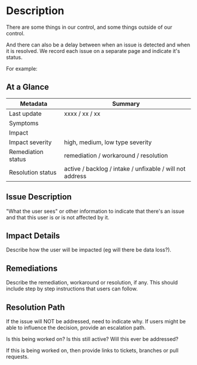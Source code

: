 # Description
There are some things in our control, and some things outside of our control.

And there can also be a delay between when an issue is detected and when it is resolved.
We record each issue on a separate page and indicate it's status.

For example:

## At a Glance
| Metadata | Summary |
| --- | --- |
| Last update | xxxx / xx / xx |
| Symptoms | |
| Impact | |
| Impact severity | high, medium, low type severity |
| Remediation status | remediation / workaround / resolution |
| Resolution status | active / backlog / intake / unfixable / will not address |

## Issue Description
"What the user sees" or other information to indicate that there's an issue and that this user is or is not affected by it.

## Impact Details
Describe how the user will be impacted (eg will there be data loss?).

## Remediations
Describe the remediation, workaround or resolution, if any.
This should include step by step instructions that users can follow.

## Resolution Path
If the issue will NOT be addressed, need to indicate why. If users might be able to influence the decision, provide an escalation path.

Is this being worked on? Is this still active? Will this ever be addressed?

If this is being worked on, then provide links to tickets, branches or pull requests.

